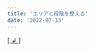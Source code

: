 ```yaml
---
title: 'エリアと段階を整える'
date: '2022-07-13'
---
```

[](/posts/01)

[[ ↲ ]](https://01234567890.thebase.in/about "戻る")
